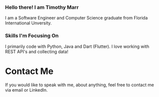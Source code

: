 ### Hello there! I am Timothy Marr

I am a Software Engineer and Computer Science graduate from Florida International Unversity. 

### Skills I'm Focusing On
I primarily code with Python, Java and Dart (Flutter). I love working with REST API's and collecting data!

# Contact Me
If you would like to speak with me, about anything, feel free to contact me via email or LinkedIn.


<!--
**timmarr98/timmarr98** is a ✨ _special_ ✨ repository because its `README.md` (this file) appears on your GitHub profile.

Here are some ideas to get you started:

- 🔭 I’m currently working on ...
- 🌱 I’m currently learning ...
- 👯 I’m looking to collaborate on ...
- 🤔 I’m looking for help with ...
- 💬 Ask me about ...
- 📫 How to reach me: ...
- 😄 Pronouns: ...
- ⚡ Fun fact: ...
-->
